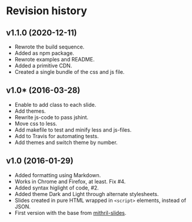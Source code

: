 Revision history
============================


<!--
v2.0.0 (2023-xx-xx)
---------------------------

TODO
* Add themes and styles
* Help
* Navigate to specific slide
    * add current slide to # url
* How to print pdf (searchable)
* Show overview of slides (searchable)
* Upgrade to latest mithril?
* npm update & upgrade
-->


v1.1.0 (2020-12-11)
---------------------------

* Rewrote the build sequence.
* Added as npm package.
* Rewrote examples and README.
* Added a primitive CDN.
* Created a single bundle of the css and js file.



v1.0* (2016-03-28)
---------------------------

* Enable to add class to each slide.
* Add themes.
* Rewrite js-code to pass jshint.
* Move css to less.
* Add makefile to test and minify less and js-files.
* Add to Travis for automating tests.
* Add themes and switch theme by number.



v1.0 (2016-01-29)
---------------------------

* Added formatting using Markdown.
* Works in Chrome and Firefox, at least. Fix #4.
* Added syntax higlight of code, #2.
* Added theme Dark and Light through alternate stylesheets.
* Slides created in pure HTML wrapped in `<script>` elements, instead of JSON.
* First version with the base from [mithril-slides](https://github.com/wulab/mithril-slides).

